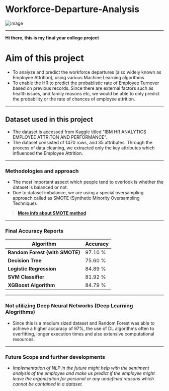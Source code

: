 # Workforce-Departure-Analysis
![image](https://github.com/Akxsh-07/Workforce-Departure-Analysis/assets/142329024/51255ee1-15a4-4486-ab50-473f1cbba232)

---
**Hi there, this is my final year college project**
# Aim of this project
- To analyze and predict the workforce departures (also widely known as Employee Attrition), using various Machine Learning algorithms
- To enable the HR to predict the probablistic rate of Employee Turnover based on previous records. Since there are external factors such as health issues, and family reasons etc, we would be able to only predict the probability or the rate of chances of employee attrition.
---
## Dataset used in this project

- The dataset is accessed from Kaggle titled "IBM HR ANALYTICS EMPLOYEE ATTRITON AND PERFORMANCE".
- The dataset consisted of 1470 rows, and 35 attributes. Through the process of data cleaning, we extracted only the key attributes which influenced the Employee Attrition.
---
### Methodologies and approach

- The most important aspect which people tend to overlook is whether the dataset is balanced or not.
- Due to dataset imbalance, we are using a special oversampling approach called as SMOTE (Synthetic Minority Oversampling Technique).
> **[More info about SMOTE method](https://arxiv.org/abs/1106.1813)**
---
### Final Accuracy Reports

| **Algorithm**| Accuracy |
| ----------- | ----------- |
|**Random Forest (with SMOTE)** | 97.10 % |
| **Decision Tree**| 75.60 % |
| **Logistic Regression**| 84.89 % |
| **SVM Classifier**| 81.92 % |
|**XGBoost Algorithm**| 84.79 % |
---
### Not utilizing Deep Neural Networks (Deep Learning Alogrithms)
- Since this is a medium sized dataset and Random Forest was able to achieve a higher accuracy of 97%, the use of DL algorithms often to overfitting, longer execution times and also extensive computational resources.

---

### Future Scope and further developments

- *Implementation of NLP in the future might help with the sentiment analysis of the employee and make us predict if the employee might leave the organization for personal or any undefined reasons which cannot be contained in a dataset.*
